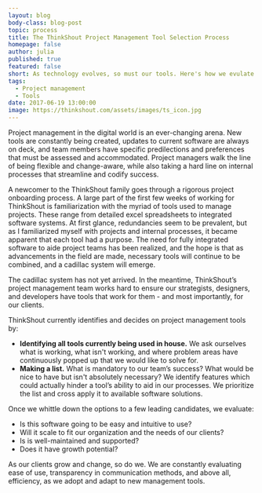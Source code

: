 ```yaml
---
layout: blog
body-class: blog-post
topic: process
title: The ThinkShout Project Management Tool Selection Process
homepage: false
author: julia
published: true
featured: false
short: As technology evolves, so must our tools. Here's how we evulate which are right for our team.
tags:
  - Project management
  - Tools
date: 2017-06-19 13:00:00
image: https://thinkshout.com/assets/images/ts_icon.jpg
---
```


Project management in the digital world is an ever-changing arena. New tools are constantly being created, updates to current software are always on deck, and team members have specific predilections and preferences that must be assessed and accommodated. Project managers walk the line of being flexible and change-aware, while also taking a hard line on internal processes that streamline and codify success. 
 
A newcomer to the ThinkShout family goes through a rigorous project onboarding process. A large part of the first few weeks of working for ThinkShout is familiarization with the myriad of tools used to manage projects. These range from detailed excel spreadsheets to integrated software systems. At first glance, redundancies seem to be prevalent, but as I familiarized myself with projects and internal processes, it became apparent that each tool had a purpose. The need for fully integrated software to aide project teams has been realized, and the hope is that as advancements in the field are made, necessary tools will continue to be combined, and a cadillac system will emerge.  
 
The cadillac system has not yet arrived. In the meantime, ThinkShout’s project management team works hard to ensure our strategists, designers, and developers have tools that work for them - and most importantly, for our clients. 
 
ThinkShout currently identifies and decides on project management tools by:
* **Identifying all tools currently being used in house.** We ask ourselves what is working, what isn't working, and where problem areas have continuously popped up that we would like to solve for. 
* **Making a list.** What is mandatory to our team’s success? What would be nice to have but isn't absolutely necessary? We identify features which could actually hinder a tool’s ability to aid in our processes. We prioritize the list and cross apply it to available software solutions. 
 
Once we whittle down the options to a few leading candidates, we evaluate:
* Is this software going to be easy and intuitive to use?
* Will it scale to fit our organization and the needs of our clients? 
* Is is well-maintained and supported? 
* Does it have growth potential?
 
As our clients grow and change, so do we. We are constantly evaluating ease of use, transparency in communication methods, and above all, efficiency, as we adopt and adapt to new management tools. 
 
